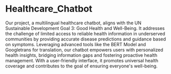 # Healthcare_Chatbot

Our project, a multilingual healthcare chatbot, aligns with the UN Sustainable Development Goal 3: Good Health and Well-Being. It addresses the challenge of limited access to reliable health information in underserved communities by providing accurate disease predictions and guidance based on symptoms. Leveraging advanced tools like the BERT Model and Googletrans for translation, our chatbot empowers users with personalized health insights, bridging information gaps and fostering proactive health management. With a user-friendly interface, it promotes universal health coverage and contributes to the goal of ensuring everyone's well-being.